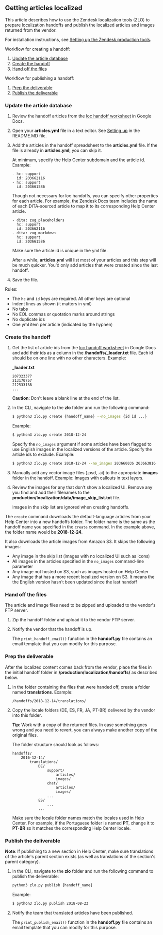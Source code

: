 ## Getting articles localized

This article describes how to use the Zendesk localization tools (ZLO) to prepare localization handoffs and publish the localized articles and images returned from the vendor.

For installation instructions, see [Setting up the Zendesk production tools](https://github.com/chucknado/zep/blob/master/docs/setup.md).

Workflow for creating a handoff:

1. [Update the article database](#update_db)
2. [Create the handoff](#create_handoff)
3. [Hand off the files](#handoff_files)

Workflow for publishing a handoff:

1. [Prep the deliverable](#prep_loc_content)
2. [Publish the deliverable](#publish)


<!--
title: Getting articles localized
url: https://github.com/chucknado/zlo/blob/master/docs/localizing_articles.md
source: repo/zlo/docs/localizing_articles.md
-->


<h3 id="update_db">Update the article database</h3>

1. Review the handoff articles from the [loc handoff worksheet](https://docs.google.com/spreadsheets/d/1jldaCDT5iYrUdmzAT1jWwFbYOwGECVVcwK9agHJeGE8/edit#gid=0) in Google Docs.

2. Open your **articles.yml** file in a text editor. See [Setting up](#) in the README.MD file. 

3. Add the articles in the handoff spreadsheet to the **articles.yml** file. If the file is already in **articles.yml**, you can skip it.

	At minimum, specify the Help Center subdomain and the article id. Example:

	```
    - hc: support
      id: 203662116
    - hc: support
      id: 203661586
	```

	Though not necessary for loc handoffs, you can specify other properties for each article. For example, the Zendesk Docs team includes the name of each DITA-sourced article to map it to its corresponding Help Center article. 

	```
    - dita: zug_placeholders
      hc: support
      id: 203662116
    - dita: zug_markdown
      hc: support
      id: 203661586
	```

	Make sure the article id is unique in the yml file.
	
	After a while, **articles.yml** will list most of your articles and this step will be much quicker. You'd only add articles that were created since the last handoff.

4. Save the file.

Rules:

* The `hc` and `id` keys are required. All other keys are optional
* Indent lines as shown (it matters in yml)
* No tabs
* No EOL commas or quotation marks around strings
* No duplicate ids
* One yml item per article (indicated by the hyphen)


<h3 id="create_handoff">Create the handoff</h3>

1. Get the list of article ids from the [loc handoff worksheet](https://docs.google.com/spreadsheets/d/1jldaCDT5iYrUdmzAT1jWwFbYOwGECVVcwK9agHJeGE8/edit#gid=0) in Google Docs and add their ids as a column in the **/handoffs/\_loader.txt** file. Each id should be on one line with no other characters. Example:

	**\_loader.txt**
	```
	207323377
	213170757
	212533138
	...
	```

	**Caution**: Don't leave a blank line at the end of the list.

3. In the CLI, navigate to the **zlo** folder and run the following command:

	```bash
	$ python3 zlo.py create {handoff_name} --no_images {id id ...}
	```

	Example:

	```bash
	$ python3 zlo.py create 2018-12-24
	```

	Specify the `no_images` argument if some articles have been flagged to use English images in the localized versions of the article. Specify the article ids to exclude. Example:

	```bash
	$ python3 zlo.py create 2018-12-24 --no_images 203660036 203663816
	```

4. Manually add any vector image files (.psd, .ai) to the appropriate **images** folder in the handoff. Example: Images with callouts in text layers.

5. Review the images for any that don't show a localized UI. Remove any you find and add their filenames to the **production/localization/data/image\_skip\_list.txt** file.

	Images in the skip list are ignored when creating handoffs.

The `create` command downloads the default-language articles from your Help Center into a new handoffs folder. The folder name is the same as the handoff name you specified in the `create` command. In the example above, the folder name would be **2018-12-24**.

It also downloads the article images from Amazon S3. It skips the following images:

- Any image in the skip list (images with no localized UI such as icons)
- All images in the articles specified in the `no_images` command-line parameter
- Any image not hosted on S3, such as images hosted on Help Center
- Any image that has a more recent localized version on S3. It means the the English version hasn't been updated since the last handoff


<h3 id="handoff_files">Hand off the files</h3>

The article and image files need to be zipped and uploaded to the vendor's FTP server.

1. Zip the handoff folder and upload it to the vendor FTP server.

2. Notify the vendor that the handoff is up.

	The `print_handoff_email()` function in the **handoff.py** file contains an email template that you can modify for this purpose.


<h3 id="prep_deliverable">Prep the deliverable</h3>

After the localized content comes back from the vendor, place the files in the initial handoff folder in **/production/localization/handoffs/** as described below. 

1. In the folder containing the files that were handed off, create a folder named **translations**. Example:

	`/handoffs/2018-12-14/translations/`

2. Copy the locale folders (DE, ES, FR, JA, PT-BR) delivered by the vendor into this folder.

	**Tip**: Work with a copy of the returned files. In case something goes wrong and you need to revert, you can always make another copy of the original files.

	The folder structure should look as follows:

	```
	handoffs/
		2016-12-14/
			translations/
				DE/
					support/
					    articles/
					    images/
					chat/
					    articles/
					    images/
					...
				ES/
					...
				...
	```

	Make sure the locale folder names match the locales used in Help Center. For example, if the Portuguese folder is named **PT**, change it to **PT-BR** so it matches the corresponding Help Center locale.


<h3 id="publish">Publish the deliverable</h3>

**Note**: If publishing to a new section in Help Center, make sure translations of the article's parent section exists (as well as translations of the section's parent category).

1. In the CLI, navigate to the **zlo** folder and run the following command to publish the deliverable:

	```bash
	python3 zlo.py publish {handoff_name}
	```
	
	Example:

	```bash
	$ python3 zlo.py publish 2018-08-23
	```

2. Notify the team that translated articles have been published.

	The `print_publish_email()` function in the **handoff.py** file contains an email template that you can modify for this purpose.




